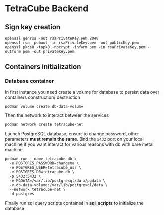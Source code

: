 # TetraCube Backend

## Sign key creation
```shell
openssl genrsa -out rsaPrivateKey.pem 2048
openssl rsa -pubout -in rsaPrivateKey.pem -out publicKey.pem
openssl pkcs8 -topk8 -nocrypt -inform pem -in rsaPrivateKey.pem -outform pem -out privateKey.pem
```

## Containers initialization

### Database container

In first instance you need create a volume for database to persist data over containers construction/
destruction

```shell
podman volume create db-data-volume
```

Then the network to interact between the services

```shell
podman network create tetracube-net
```

Launch PostgreSQL database, ensure to change password, other parameters **must remain the same**.
Bind the `5432` port on your local machine if you want interact for various reasons with db with bare metal 
machine.

```shell
podman run --name tetracube-db \
  -e POSTGRES_PASSWORD=changeme \
  -e POSTGRES_USER=tetracube_usr \
  -e POSTGRES_DB=tetracube_db \
  -p 5432:5432 \
  -e PGDATA=/var/lib/postgresql/data/pgdata \
  -v db-data-volume:/var/lib/postgresql/data \
  --network tetracube-net \
  -d postgres
```

Finally run sql query scripts contained in **sql_scripts** to initialize the database 